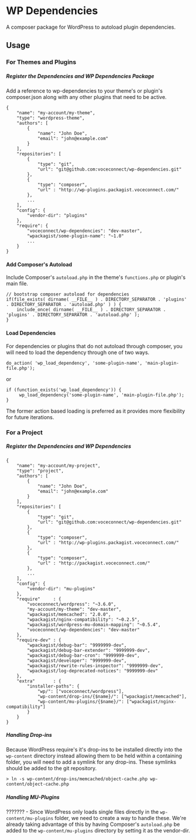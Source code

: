 WP Dependencies
==============

A composer package for WordPress to autoload plugin dependencies.

## Usage

### For Themes and Plugins

##### Register the Dependencies and WP Dependencies Package

Add a reference to wp-dependencies to your theme's or plugin's composer.json along with
any other plugins that need to be active.

```
{
    "name": "my-account/my-theme",
    "type": "wordpress-theme",
    "authors": [
        {
            "name": "John Doe",
            "email": "john@example.com"
        }
    ],
    "repositories": [
        {
            "type": "git",
            "url": "git@github.com:voceconnect/wp-dependencies.git"
        },
        {
            "type": "composer",
            "url" : "http://wp-plugins.packagist.voceconnect.com/"
        },
        ...
    ],
    "config": {
    	"vendor-dir": "plugins"
    },
    "require": {
        "voceconnect/wp-dependencies": "dev-master",
        "wpackagist/some-plugin-name": "~1.0"
        ...
    }
}
```

#### Add Composer's Autoload

Include Composer's ```autoload.php``` in the theme's ```functions.php``` or plugin's main file.

```
// bootstrap composer autoload for dependencies
if(file_exists( dirname( __FILE__ ) . DIRECTORY_SEPARATOR . 'plugins' . DIRECTORY_SEPARATOR . 'autoload.php' ) ) {
	include_once( dirname( __FILE__ ) . DIRECTORY_SEPARATOR . 'plugins' . DIRECTORY_SEPARATOR . 'autoload.php' );
}
```

#### Load Dependencies

For dependencies or plugins that do not autoload through composer, you will need to load the dependency through one of two ways.

```
do_action( 'wp_load_dependency', 'some-plugin-name', 'main-plugin-file.php');
```

or

```
if (function_exists('wp_load_dependency')) {
	 wp_load_dependency('some-plugin-name', 'main-plugin-file.php');
}
```

The former action based loading is preferred as it provides more flexibility for future iterations.


### For a Project

##### Register the Dependencies and WP Dependencies

```
{
    "name": "my-account/my-project",
    "type": "project",
    "authors": [
        {
            "name": "John Doe",
            "email": "john@example.com"
        }
    ],
    "repositories": [
        {
            "type": "git",
            "url": "git@github.com:voceconnect/wp-dependencies.git"
        },
        {
            "type": "composer",
            "url" : "http://wp-plugins.packagist.voceconnect.com/"
        },
        {
            "type": "composer",
            "url" : "http://packagist.voceconnect.com/"
        },
        ...
    ],
    "config": {
    	"vendor-dir": "mu-plugins"
    },
    "require"     : {
        "voceconnect/wordpress": "~3.6.0",
        "my-account/my-theme": "dev-master",
        "wpackagist/memcached": "2.0.0",
        "wpackagist/nginx-compatibility": "~0.2.5",
        "wpackagist/wordpress-mu-domain-mapping": "~0.5.4",
        "voceconnect/wp-dependencies": "dev-master"
    },
    "require-dev" : {
        "wpackagist/debug-bar": "9999999-dev",
        "wpackagist/debug-bar-extender": "9999999-dev",
        "wpackagist/debug-bar-cron": "9999999-dev",
        "wpackagist/developer": "9999999-dev",
        "wpackagist/rewrite-rules-inspector": "9999999-dev",
        "wpackagist/log-deprecated-notices": "9999999-dev"
    },
    "extra"       : {
        "installer-paths": {
            "wp/": ["voceconnect/wordpress"],
            "wp-content/drop-ins/{$name}/": ["wpackagist/memcached"],
            "wp-content/mu-plugins/{$name}/": ["wpackagist/nginx-compatibility"]
        }
    }
}
```

##### Handling Drop-ins

Because WordPress require's it's drop-ins to be installed directly into the ```wp-content``` directory instead allowing them to be held within a containing folder, you will need to add a symlink for any drop-ins.  These symlinks should be added to the git repository.

```
> ln -s wp-content/drop-ins/memcached/object-cache.php wp-content/object-cache.php
```

##### Handling MU-Plugins

??????? - Since WordPress only loads single files directly in the ```wp-content/mu-plugins``` folder, we need to create a way to handle these.  We're already taking advantage of this by having Composer's ```autoload.php``` be added to the ```wp-content/mu-plugins``` directory by setting it as the vendor-dir. 